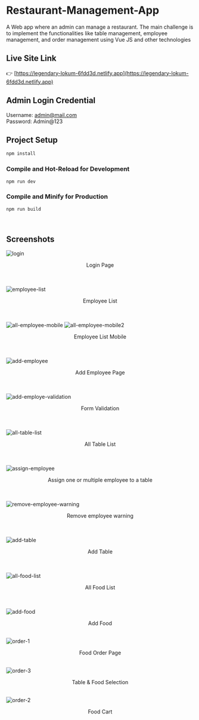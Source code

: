 # Restaurant-Management-App

A Web app where an admin can manage a restaurant. The main challenge is to implement the functionalities like table
management, employee management, and order management using Vue JS and other technologies

## Live Site Link

👉 [https://legendary-lokum-6fdd3d.netlify.app](https://legendary-lokum-6fdd3d.netlify.app)

## Admin Login Credential

Username: admin@mail.com <br>
Password: Admin@123

## Project Setup

```sh
npm install
```

### Compile and Hot-Reload for Development

```sh
npm run dev
```

### Compile and Minify for Production

```sh
npm run build
```

<br>

## Screenshots

![login](https://github.com/ishtiyak98/inessa/assets/56845656/df865f53-2ccf-4ced-960a-77468de6660b)

<center>Login Page</center>
<br>
<br>

![employee-list](https://github.com/ishtiyak98/inessa/assets/56845656/a556982c-8500-4d8c-8d4a-26b0a3410af5)

<center>Employee List</center>
<br>
<br>

![all-employee-mobile](https://github.com/SharfarazMahmood/Meetup_webapp/assets/56845656/d041f9b3-e807-44cd-9c00-248b743e0f94)
![all-employee-mobile2](https://github.com/SharfarazMahmood/Meetup_webapp/assets/56845656/dd205657-3cce-44f2-a95b-cf1dfde4b6fa)

<center>Employee List Mobile</center>
<br>
<br>

![add-employee](https://github.com/ishtiyak98/inessa/assets/56845656/85d9a4b9-3c00-4d91-bf6c-8451595ef9d7)

<center>Add Employee Page</center>
<br>
<br>

![add-employe-validation](https://github.com/ishtiyak98/inessa/assets/56845656/43a52563-64a2-49c2-81d9-85c69cfcbde0)

<center>Form Validation</center>
<br>
<br>

![all-table-list](https://github.com/ishtiyak98/inessa/assets/56845656/43bd458a-3914-4f20-8543-73c38340311f)

<center>All Table List</center>
<br>
<br>

![assign-employee](https://github.com/ishtiyak98/restaurant-project/assets/56845656/ac3b7f33-2545-4a76-a9c6-28f68ffdb936)

<center>Assign one or multiple employee to a table</center>
<br>
<br>

![remove-employee-warning](https://github.com/ishtiyak98/restaurant-project/assets/56845656/316286d9-82ae-49ff-ba41-4bd26cbb0138)

<center>Remove employee warning</center>
<br>
<br>

![add-table](https://github.com/ishtiyak98/inessa/assets/56845656/f926c162-261e-44da-b988-63c1b4272c4d)

<center>Add Table</center>
<br>
<br>

![all-food-list](https://github.com/ishtiyak98/inessa/assets/56845656/d1266863-c939-4aec-ab3a-a8020280057b)

<center>All Food List</center>
<br>
<br>

![add-food](https://github.com/ishtiyak98/inessa/assets/56845656/0f38031c-d440-4834-ab90-f12836529354)

<center>Add Food</center>
<br>

![order-1](https://github.com/ishtiyak98/inessa/assets/56845656/f249fcc1-f62c-47ca-891a-19bd94c9a79a)

<center>Food Order Page</center>
<br>

![order-3](https://github.com/ishtiyak98/inessa/assets/56845656/3508e701-d26e-4114-bcf7-430eb51942c6)

<center>Table & Food Selection</center>
<br>

![order-2](https://github.com/ishtiyak98/inessa/assets/56845656/594b0d49-254d-4e05-b013-a6cf97102b35)

<center>Food Cart</center>
<br>
